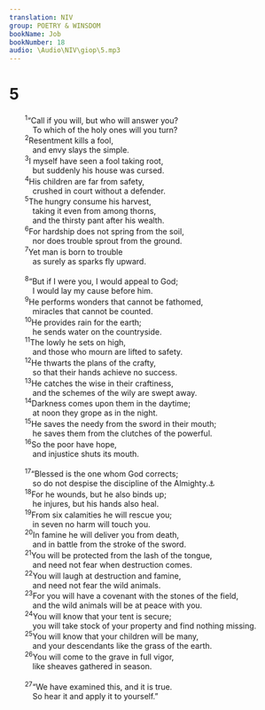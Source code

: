 ```yaml
---
translation: NIV
group: POETRY & WINSDOM
bookName: Job 
bookNumber: 18
audio: \Audio\NIV\giop\5.mp3
---
```


<div class="title"><h1>5</h1></div>
<span class="verse giop_5_1">  <sup>1</sup>“Call if you will, but who will answer you? <br/>   To which of the holy ones will you turn? <br/></span>
<span class="verse giop_5_2">  <sup>2</sup>Resentment kills a fool, <br/>   and envy slays the simple. <br/></span>
<span class="verse giop_5_3">  <sup>3</sup>I myself have seen a fool taking root, <br/>   but suddenly his house was cursed. <br/></span>
<span class="verse giop_5_4">  <sup>4</sup>His children are far from safety, <br/>   crushed in court without a defender. <br/></span>
<span class="verse giop_5_5">  <sup>5</sup>The hungry consume his harvest, <br/>   taking it even from among thorns, <br/>   and the thirsty pant after his wealth. <br/></span>
<span class="verse giop_5_6">  <sup>6</sup>For hardship does not spring from the soil, <br/>   nor does trouble sprout from the ground. <br/></span>
<span class="verse giop_5_7">  <sup>7</sup>Yet man is born to trouble <br/>   as surely as sparks fly upward. <br/><br/></span>
<span class="verse giop_5_8">  <sup>8</sup>“But if I were you, I would appeal to God; <br/>   I would lay my cause before him. <br/></span>
<span class="verse giop_5_9">  <sup>9</sup>He performs wonders that cannot be fathomed, <br/>   miracles that cannot be counted. <br/></span>
<span class="verse giop_5_10">  <sup>10</sup>He provides rain for the earth; <br/>   he sends water on the countryside. <br/></span>
<span class="verse giop_5_11">  <sup>11</sup>The lowly he sets on high, <br/>   and those who mourn are lifted to safety. <br/></span>
<span class="verse giop_5_12">  <sup>12</sup>He thwarts the plans of the crafty, <br/>   so that their hands achieve no success. <br/></span>
<span class="verse giop_5_13">  <sup>13</sup>He catches the wise in their craftiness, <br/>   and the schemes of the wily are swept away. <br/></span>
<span class="verse giop_5_14">  <sup>14</sup>Darkness comes upon them in the daytime; <br/>   at noon they grope as in the night. <br/></span>
<span class="verse giop_5_15">  <sup>15</sup>He saves the needy from the sword in their mouth; <br/>   he saves them from the clutches of the powerful. <br/></span>
<span class="verse giop_5_16">  <sup>16</sup>So the poor have hope, <br/>   and injustice shuts its mouth. <br/><br/></span>
<span class="verse giop_5_17">  <sup>17</sup>“Blessed is the one whom God corrects; <br/>   so do not despise the discipline of the Almighty.<a data-toggle="tooltip" data-placement="bottom" title="Hebrew Shaddai ; here and throughout Job">⚓</a><br/></span>
<span class="verse giop_5_18">  <sup>18</sup>For he wounds, but he also binds up; <br/>   he injures, but his hands also heal. <br/></span>
<span class="verse giop_5_19">  <sup>19</sup>From six calamities he will rescue you; <br/>   in seven no harm will touch you. <br/></span>
<span class="verse giop_5_20">  <sup>20</sup>In famine he will deliver you from death, <br/>   and in battle from the stroke of the sword. <br/></span>
<span class="verse giop_5_21">  <sup>21</sup>You will be protected from the lash of the tongue, <br/>   and need not fear when destruction comes. <br/></span>
<span class="verse giop_5_22">  <sup>22</sup>You will laugh at destruction and famine, <br/>   and need not fear the wild animals. <br/></span>
<span class="verse giop_5_23">  <sup>23</sup>For you will have a covenant with the stones of the field, <br/>   and the wild animals will be at peace with you. <br/></span>
<span class="verse giop_5_24">  <sup>24</sup>You will know that your tent is secure; <br/>   you will take stock of your property and find nothing missing. <br/></span>
<span class="verse giop_5_25">  <sup>25</sup>You will know that your children will be many, <br/>   and your descendants like the grass of the earth. <br/></span>
<span class="verse giop_5_26">  <sup>26</sup>You will come to the grave in full vigor, <br/>   like sheaves gathered in season. <br/><br/></span>
<span class="verse giop_5_27">  <sup>27</sup>“We have examined this, and it is true. <br/>   So hear it and apply it to yourself.” <br/></span>
